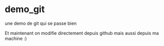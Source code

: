 demo_git
======

une demo de git qui se passe bien

Et maintenant on modifie directement depuis github
mais aussi depuis ma machine :)

